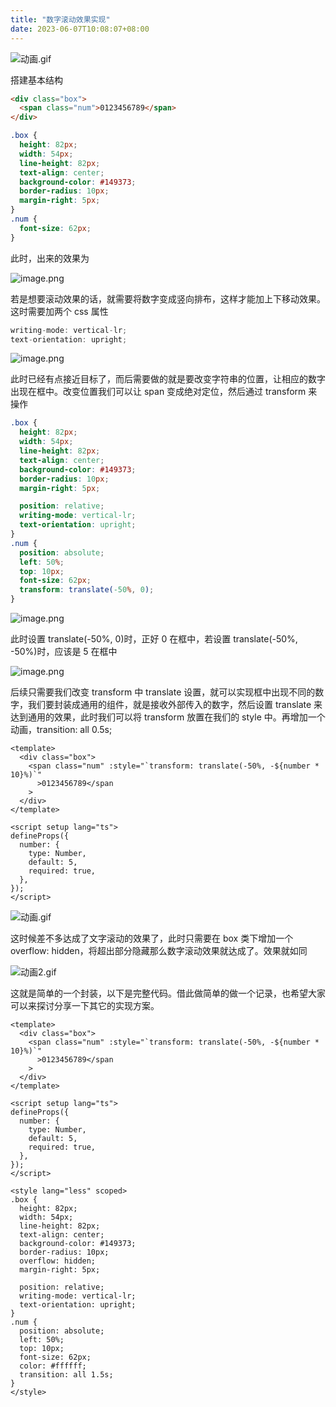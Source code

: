 ```yaml
---
title: "数字滚动效果实现"
date: 2023-06-07T10:08:07+08:00
---
```


![动画.gif](https://p1-juejin.byteimg.com/tos-cn-i-k3u1fbpfcp/608cb5965bd4447497a5218fc701f63f~tplv-k3u1fbpfcp-zoom-in-crop-mark:1512:0:0:0.awebp?)

搭建基本结构

```html
<div class="box">
  <span class="num">0123456789</span>
</div>
```

```css
.box {
  height: 82px;
  width: 54px;
  line-height: 82px;
  text-align: center;
  background-color: #149373;
  border-radius: 10px;
  margin-right: 5px;
}
.num {
  font-size: 62px;
}
```

此时，出来的效果为

![image.png](https://p3-juejin.byteimg.com/tos-cn-i-k3u1fbpfcp/fdf195cbe07a490d804b9ccb02ede162~tplv-k3u1fbpfcp-zoom-in-crop-mark:1512:0:0:0.awebp?)

若是想要滚动效果的话，就需要将数字变成竖向排布，这样才能加上下移动效果。这时需要加两个 css 属性

```js
writing-mode: vertical-lr;
text-orientation: upright;
```

![image.png](https://p9-juejin.byteimg.com/tos-cn-i-k3u1fbpfcp/0d8ae82b51c848c08727aace3434f0c0~tplv-k3u1fbpfcp-zoom-in-crop-mark:1512:0:0:0.awebp?)

此时已经有点接近目标了，而后需要做的就是要改变字符串的位置，让相应的数字出现在框中。改变位置我们可以让 span 变成绝对定位，然后通过 transform 来操作

```css
.box {
  height: 82px;
  width: 54px;
  line-height: 82px;
  text-align: center;
  background-color: #149373;
  border-radius: 10px;
  margin-right: 5px;

  position: relative;
  writing-mode: vertical-lr;
  text-orientation: upright;
}
.num {
  position: absolute;
  left: 50%;
  top: 10px;
  font-size: 62px;
  transform: translate(-50%, 0);
}
```

![image.png](https://p6-juejin.byteimg.com/tos-cn-i-k3u1fbpfcp/08609c117e9c4ee0b6f11c8577502c87~tplv-k3u1fbpfcp-zoom-in-crop-mark:1512:0:0:0.awebp?)

此时设置 translate(-50%, 0)时，正好 0 在框中，若设置 translate(-50%, -50%)时，应该是 5 在框中

![image.png](https://p1-juejin.byteimg.com/tos-cn-i-k3u1fbpfcp/4476d078afa349b2a9f5e2a502c87b5b~tplv-k3u1fbpfcp-zoom-in-crop-mark:1512:0:0:0.awebp?)

后续只需要我们改变 transform 中 translate 设置，就可以实现框中出现不同的数字，我们要封装成通用的组件，就是接收外部传入的数字，然后设置 translate 来达到通用的效果，此时我们可以将 transform 放置在我们的 style 中。再增加一个动画，transition: all 0.5s;

```vue
<template>
  <div class="box">
    <span class="num" :style="`transform: translate(-50%, -${number * 10}%)`"
      >0123456789</span
    >
  </div>
</template>

<script setup lang="ts">
defineProps({
  number: {
    type: Number,
    default: 5,
    required: true,
  },
});
</script>
```

![动画.gif](https://p6-juejin.byteimg.com/tos-cn-i-k3u1fbpfcp/d3b771fc6f0d4e53844c497c981de560~tplv-k3u1fbpfcp-zoom-in-crop-mark:1512:0:0:0.awebp?)

这时候差不多达成了文字滚动的效果了，此时只需要在 box 类下增加一个 overflow: hidden，将超出部分隐藏那么数字滚动效果就达成了。效果就如同

![动画2.gif](https://p3-juejin.byteimg.com/tos-cn-i-k3u1fbpfcp/a869c983ec404d859edb61126ab210de~tplv-k3u1fbpfcp-zoom-in-crop-mark:1512:0:0:0.awebp?)

这就是简单的一个封装，以下是完整代码。借此做简单的做一个记录，也希望大家可以来探讨分享一下其它的实现方案。

```vue
<template>
  <div class="box">
    <span class="num" :style="`transform: translate(-50%, -${number * 10}%)`"
      >0123456789</span
    >
  </div>
</template>

<script setup lang="ts">
defineProps({
  number: {
    type: Number,
    default: 5,
    required: true,
  },
});
</script>

<style lang="less" scoped>
.box {
  height: 82px;
  width: 54px;
  line-height: 82px;
  text-align: center;
  background-color: #149373;
  border-radius: 10px;
  overflow: hidden;
  margin-right: 5px;

  position: relative;
  writing-mode: vertical-lr;
  text-orientation: upright;
}
.num {
  position: absolute;
  left: 50%;
  top: 10px;
  font-size: 62px;
  color: #ffffff;
  transition: all 1.5s;
}
</style>
```
